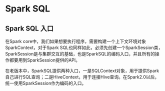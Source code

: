 # Spark SQL

## Spark SQL 入口

在Spark core中，我们如果想要执行程序，需要构建一个上下文环境对象SparkContext，对于Spark SQL也同样如此，必须先创建一个SparkSession类，SparkSession是与集群交互的基础，也是SparkSQL的编码入口，并且所有的操作都要用到SparkSession提供的API。

在老版本中，SparkSQL提供两种入口，一是SQLContext对象，用于提供Spark自己进行SQL查询；二是HiveContext，用于连接Hive查询。在Spark2.0以后，统一使用SparkSession作为编码的入口。

